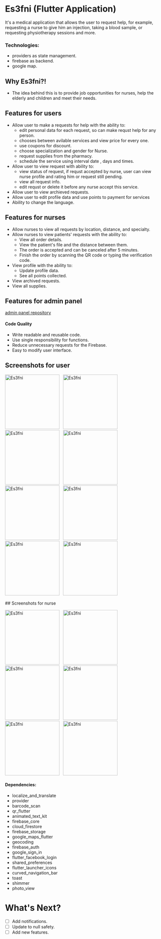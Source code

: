 # Es3fni (Flutter Application)

It's a medical application that allows the user to request help, for example, requesting a nurse to give him an injection, taking a blood sample, or requesting physiotherapy sessions and more.

### Technologies:
* providers as state management.
* firebase as backend.
* google map.

## Why Es3fni?!

* The idea behind this is to provide job opportunities for nurses, help the elderly and children and meet their needs.

## Features for users

* Allow user to make a requests for help with the ability to:
  * edit personal data for each request, so can make requst help for any person.
  * chooses between avilable services and view price for every one.
  * use coupons for discount.
  * choose specialization and gender for Nurse.
  * request supplies from the pharmacy.
  * schedule the service using interval date , days and times.
* Allow user to view request with ability to:
  * view status of request, if requst accepted by nurse, user can view nurse profile and rating him or request still pending.
  * view all request info.
  * edit requst or delete it before any nurse accept this service.
* Allow user to view archieved requests.
* Allow user to edit profile data and use points to payment for services
* Ability to change the language.

## Features for nurses

* Allow nurses to view all requests by location, distance, and specialty.
* Allow nurses to view patients' requests with the ability to:
  * View all order details.
  * View the patient's file and the distance between them.
  * The order is accepted and can be canceled after 5 minutes.
  * Finish the order by scanning the QR code or typing the verification code.
* View profile with the ability to:
  * Update profile data.
  * See all points collected.
* View archived requests.
* View all supplies.

## Features for admin panel
[admin panel repository](https://github.com/ayman-elslamony/Es3fniForadmin)
 

#### Code Quality

* Write readable and reusable code.
* Use single responsibility for functions.
* Reduce unnecessary requests for the Firebase.
* Easy to modify user interface.


## Screenshots for user
<p>
<img src="screenshoots/mobile-black.png" alt="Es3fni" width="180">
&nbsp;
<img src="screenshoots/mobile-black (1).png" alt="Es3fni" width="180">
&nbsp;
<img src="screenshoots/request.gif" alt="Es3fni" width="180">
&nbsp;
<img src="screenshoots/mobile-black (2).png" alt="Es3fni" width="180">
&nbsp;
<img src="screenshoots/mobile-black (3).png" alt="Es3fni" width="180">
&nbsp;
<img src="screenshoots/mobile-black (4).png" alt="Es3fni" width="180">
&nbsp;
<img src="screenshoots/mobile-black (5).png" alt="Es3fni" width="180">
&nbsp;
<img src="screenshoots/mobile-black (6).png" alt="Es3fni" width="180">
</p>
## Screenshots for nurse
<p>
<img src="screenshoots/mobile-black (7).png" alt="Es3fni" width="180">
&nbsp;
<img src="screenshoots/mobile-black (8).png" alt="Es3fni" width="180">
&nbsp;
<img src="screenshoots/mobile-black (9).png" alt="Es3fni" width="180">
&nbsp;
<img src="screenshoots/mobile-black (10).png" alt="Es3fni" width="180">
&nbsp;
<img src="screenshoots/mobile-black (11).png" alt="Es3fni" width="180">
&nbsp;
<img src="screenshoots/mobile-black (12).png" alt="Es3fni" width="180">
</p>

#### Dependencies:

- localize_and_translate
- provider
- barcode_scan
- qr_flutter
- animated_text_kit
- firebase_core
- cloud_firestore
- firebase_storage
- google_maps_flutter
- geocoding
- firebase_auth
- google_sign_in
- flutter_facebook_login
- shared_preferences
- flutter_launcher_icons
- curved_navigation_bar
- toast
- shimmer
- photo_view
  
# What's Next?
 - [ ] Add notifications.
 - [ ] Update to null safety.
 - [ ] Add new features.